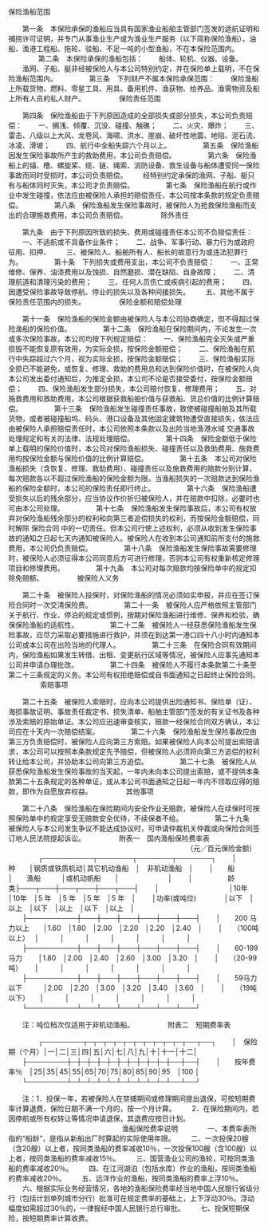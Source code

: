 
 



保险渔船范围

　　第一条　本保险承保的渔船应当具有国家渔业船舶主管部门签发的适航证明和捕捞许可证明，并专门从事渔业生产或为渔业生产服务（以下简称保险渔船）。油船、渔港工程船、拖轮、驳船、不足一吨的小型渔船，不在本保险范围内。 
　　
　　第二条　本保险承保的渔船包括： 
　　船体、轮机、仪器、设备。 
　　渔网、子船、艇非经被保险人与本公司特别约定，并在保险单上载明，不在保险渔船范围内。 
　　
　　第三条　下列财产不属本保险承保范围： 
　　保险渔船上所载货物、燃料、零星工具、用具、备用机件、渔获物、给养品、渔需物资及船上所有人员的私人财产。 
　　
　　 
保险责任范围 

　　第四条　保险渔船由于下列原因造成的全部损失或部分损失，本公司负责赔偿： 
　　一、搁浅、倾覆、沉没、碰撞、触礁； 
　　二、火灾、爆炸； 
　　三、雷击、八级以上大风、龙卷风、海啸、洪水、崖崩、破坏性地震、地陷、泥石流、冰凌、滑坡； 
　　四、航行中全船失踪六个月以上。 
　　
　　第五条　保险渔船因发生保险事故所产生的救助费用，本公司负责赔偿。 
　　
　　第六条　保险渔船上的锚、橹、螺旋桨、缆、链、绳索、消防设备、救生设备与船体遭受同一保险事故而同时受损时，本公司负责赔偿。 
　　经特别约定承保的渔网、子船、艇只有与船体同时灭失，本公司才负责赔偿。 
　　
　　第七条　保险渔船在航行或作业中发生碰撞，依法应由被保险人承担的赔偿责任，本公司按本条款的规定负责赔偿。 
　　
　　第八条　保险渔船发生保险事故时，被保险人为抢救保险渔船而支出的合理施救费用，本公司负责赔偿。 
　　
　　 
除外责任

　　第九条　由于下列原因所致的损失、费用或碰撞责任本公司不负赔偿责任： 
　　一、不适航或不具备作业条件； 
　　二、战争、军事行动、暴力行为或政府征用、扣押、 
　　三、被保险人、船舶所有人、船长的故意行为或违法犯罪行为。 
　　
　　第十条　下列损失或费用支出，本公司不负责赔偿： 
　　一、正常维修、保养、油漆费用以及蚀损、自然磨损、潜在缺陷、自身故障； 
　　二、清理航道和清理污染的费用； 
　　三、任何人员伤亡或疾病引起的费用； 
　　四、因遭受保险事故导致停航、停业的损失以及各种间接损失。 
　　五、其他不属于保险责任范围内的损失。 
　　
　　 
保险金额和赔偿处理

　　第十一条　保险渔船的保险金额由被保险人与本公司协商确定，但不得超过保险渔船的保险价值。 
　　
　　第十二条　保险渔船在保险期间内，不论发生一次或多次保险事故，本公司均按下列规定赔偿： 
　　一、保险渔船完全灭失或严重损毁不能恢复原有效用，为实际全损，按保险金额赔偿； 
　　二、保险渔船在航行中失踪超过六个月，视为实际全损，按保险金额赔偿；
　　三、保险渔船实际全损已不能避免，或恢复、修理、救助的费用总和达到保险价值时，在被保险人向本公司发出委付通知后，为推定全损，本公司不论是否接受委付，按保险金额赔偿； 
　　四、保险渔船发生部分损失，本公司赔付恢复、修理费用； 
　　五、对施救费用和救助费用，本公司根据获救船舶价值与获救船、货总价值的比例计算赔偿。 
　　
　　第十三条　保险渔船发生碰撞责任事故，致使被碰撞船舶及其所载货物，或者被碰撞船坞、码头、港口设备及其他固定建筑物遭受直接损失，依法应由被保险人承担赔偿责任时，本公司依照本条款以及出险当地渔港水域
交通事故
处理规定和有关的法律、法规处理赔偿。 
　　
　　第十四条　保险金额低于保险单上载明的保险价值时，本公司对保险渔船损失、碰撞责任以及救助费用、施救费用均按保险金额与保险价值的比例计算赔偿。
　　
　　第十五条　本公司对保险渔船损失（含恢复、修理、救助费用）、碰撞责任以及施救费用的赔款分别计算，每次赔款各以不超过保险渔船的保险金额为限。当渔船损失的一次赔款达到保险渔船的保险金额时，本公司的保险责任即行终止。 
　　
　　第十六条　保险渔船遭受损失以后的残余部分，应当协议作价折归被保险人，并在赔款中扣除，必要时也可由本公司处理。 
　　
　　第十七条　保险渔船发生保险事故后，本公司有权放弃对保险渔船残余部分的权利和向第三者追偿损失的权利，而按保险金额赔偿，同时解除
保险合同
中的一切责任。但本公司行使上述权利，必须从收到发生保险事故的通知之日起七天内通知被保险人。被保险人在收到本公司通知前所支付的施救费用，本公司仍负责赔偿。
　　
　　第十八条　保险渔船发生保险事故需要修理时，被保险人必须征得本公司同意后方可进行修理，否则本公司有权重新核定修理项目和修理费用。 
　　
　　第十九条　本公司对每次赔款均按保险单中的规定扣除免赔额。
　　
　　 
被保险人义务

　　第二十条　被保险人投保时，对保险渔船的情况必须如实申报，并应在签订保险合同时一次交清保险费。 
　　
　　第二十一条　被保险人应严格依照主管部门关于航行、作业、停泊的规定或惯例，按期对保险渔船进行维修、保养和检验，确保保险渔船的适航性。 
　　
　　第二十二条　被保险人一经获悉保险渔船发生保险事故，应尽力采取必要措施进行救护，并须在到达第一港口四十八小时内通知本公司或本公司在出险当地的代理人。 
　　
　　第二十三条　在保险合同有效期间内，保险渔船如果发生转借、出租、变更航行区域等情况，被保险人应事先通知本公司并申请办理批改。 
　　
　　第二十四条　被保险人不履行本条款第二十条至第二十三条规定的义务。本公司有权拒绝赔偿或自书面通知之日起终止保险合同。 
　　
　　 
索赔事项

　　第二十五条　被保险人索赔时，应向本公司提供出险通知书、保险单（证）、海损事故证明、事故责任裁定书、损失清单、船舶主管部门签发的有关证书及各种涉及索赔的原始单证。本公司应迅速审查核实，赔款一经保险合同双方确认，本公司应在十天内一次赔偿结案。 
　　
　　第二十六条　保险渔船发生保险事故应由第三方负责赔偿时，被保险人应向第三方索赔。如果被保险人向本公司提出索赔请求，本公司可以按照本条款规定先予赔偿，但被保险人必须将向第三方追偿的权利转让给本公司，并协助本公司向第三方追偿。 
　　
　　第二十七条　被保险人从获悉保险渔船发生保险事故的当天起，一年内未向本公司提出索赔，或不提供本条款第二十五条规定的各种单证，或从本公司书面通知之日起一年内不领取应得的赔款，即作为自愿放弃权益。
　　
　　 
其他事项

　　第二十八条　保险渔船在保险期间内安全作业无赔款，被保险人在续保时可按照保险单中的规定享受无赔款安全优待，不续保者不给。
　　
　　第二十九条　被保险人与本公司发生争议不能达成协议时，可申请仲裁机关仲裁或向保险合同签订地人民法院提起诉讼。
　　
　　 
附表一　国内渔船保险费率表 
　　　　　　　　　　　　　　　　　　　　　　　　　　（元／百元保险金额） 
　　
　　┌──────────┬───────┬───────┬───────┐ 
　　│　　　　　　　种　　│钢质或铁质机动│其它机动渔船　│　非机动渔船　│ 
　　│　　船　　　　　　　│　　渔船　　　│或机动帆船　　│　　　　　　　│ 
　　│　　　　　龄　　　类├───┬───┼───┬───┼───┬───┤ 
　　│　　　　　　　　　　│10年　│10年　│5 年　│5 年　│5 年　│5 年　│ 
　　│功率(或吨位)　　　　│以下　│以上　│以下　│以上　│以下　│以上　│ 
　　├──────────┼───┼───┼───┼───┼───┼───┤ 
　　│　　200 马力以上　　│1.60　│1.80　│2.00　│2.20　│2.20　│2.40　│ 
　　│　　（100吨以上）　 │　　　│　　　│　　　│　　　│　　　│　　　│ 
　　├──────────┼───┼───┼───┼───┼───┼───┤ 
　　│　　60-199 马力　　 │1.80　│2.00　│2.40　│2.60　│3.00　│3.20　│ 
　　│　　（20-99吨）　　 │　　　│　　　│　　　│　　　│　　　│　　　│ 
　　├──────────┼───┼───┼───┼───┼───┼───┤ 
　　│　　59马力以下　　　│2.00　│2.20　│3.00　│3.20　│3.40　│3.60　│ 
　　│　　（19吨以下）　　│　　　│　　　│　　　│　　　│　　　│　　　│ 
　　└──────────┴───┴───┴───┴───┴───┴───┘ 
　　

　　注：吨位档次仅适用于非机动渔船。 
　　
　　 
附表二　短期费率表

　　
　　┌────────┬─┬─┬─┬─┬─┬─┬─┬─┬─┬─┬──┬──┐ 
　　│　保险期（个月）│一│二│三│四│五│六│七│八│九│十│十一│十二│ 
　　├────────┼─┼─┼─┼─┼─┼─┼─┼─┼─┼─┼──┼──┤ 
　　│　　按年费率％　│25│35│45│55│65│70│75│80│85│90│95　│100 │ 
　　└────────┴─┴─┴─┴─┴─┴─┴─┴─┴─┴─┴──┴──┘ 
　　

　　注：1．投保一年，若被保险人在禁捕期间或修理期间提出退保，可按短期费率计算退费，保险日期不满一个月的，按一个月计算。 
　　2．在保险期间内，若因停航或所有权转让等情况申请退保，其退费应按日计划。 　　　　　　　　　　　　　　
　　渔船保险费率说明　　
　　一、本费率表所指的“船龄”，是指从新船出厂时算起的实际使用年限。 
　　二、一次投保20艘（含20艘）以上者，按同类渔船的费率减收10％，一次投保100艘（含100艘）以上者，按同类渔船的费率减收15％。 
　　三、国营渔业公司的渔轮，可按同类渔船的费率减收20％。 
　　四、在江河湖泊（包括水库）作业的渔船，按同类渔船的费率减收20％。 
　　五、远洋作业的渔船，按同类渔船的费率上浮10％。 
　　六、根据实际业务经营情况，各地的渔船保险费率经当地中国人民银行省级分行（包括计划单列城市分行）批准可在规定费率的基础上，上下浮动30％。浮动幅度如需超过30％的，一律报经中国人民银行总行审批。 
　　七、投保短期保险，按短期费率计算收费。 


 


 

 
 
 
 
 
  


  
 

  


  


  
 
 
 
 

